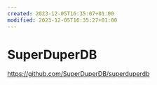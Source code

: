 ```yaml
---
created: 2023-12-05T16:35:07+01:00
modified: 2023-12-05T16:35:27+01:00
---
```


# SuperDuperDB

<https://github.com/SuperDuperDB/superduperdb>
